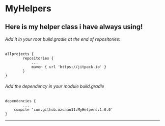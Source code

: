# MyHelpers
Here is my helper class i have always using!
--------
###### Add it in your root build.gradle at the end of repositories:
	allprojects {
		    repositories {
			    ...
			    maven { url 'https://jitpack.io' }
		    }
	}
        
###### Add the dependency in your module build.gradle  
	dependencies {
	    	...
		compile 'com.github.ozcaan11:MyHelpers:1.0.0'
	}
--------
